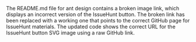 The README.md file for ant design contains a broken image link, which displays an incorrect version of the IssueHunt button. The broken link has been replaced with a working one that points to the correct GitHub page for IssueHunt materials. The updated code shows the correct URL for the IssueHunt button SVG image using a raw GitHub link.
